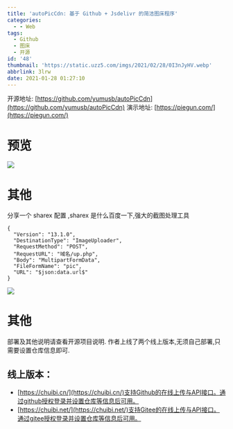 ```yaml
---
title: 'autoPicCdn: 基于 Github + Jsdelivr 的简洁图床程序'
categories:
  - - Web
tags:
  - Github
  - 图床
  - 开源
id: '48'
thumbnail: 'https://static.uzz5.com/imgs/2021/02/28/0I3nJyHV.webp'
abbrlink: 3lrw
date: 2021-01-28 01:27:10
---
```



开源地址: [https://github.com/yumusb/autoPicCdn](https://github.com/yumusb/autoPicCdn) 演示地址: [https://piegun.com/](https://piegun.com/)

# 预览

![](https://static.uzz5.com/imgs/2021/02/28/iJgPpnGu.webp)

# 其他

分享一个 sharex 配置 ,sharex 是什么百度一下,强大的截图处理工具

```
{
  "Version": "13.1.0",
  "DestinationType": "ImageUploader",
  "RequestMethod": "POST",
  "RequestURL": "域名/up.php",
  "Body": "MultipartFormData",
  "FileFormName": "pic",
  "URL": "$json:data.url$"
}
```

![](https://static.uzz5.com/imgs/2021/02/28/ZFwiIYkS.webp)

# 其他

部署及其他说明请查看开源项目说明. 作者上线了两个线上版本,无须自己部署,只需要设置仓库信息即可.

## 线上版本：

*   [https://chuibi.cn/](https://chuibi.cn/)支持Github的在线上传与API接口。通过github授权登录并设置仓库等信息后可用。
*   [https://chuibi.net/](https://chuibi.net/)支持Gitee的在线上传与API接口。通过gitee授权登录并设置仓库等信息后可用。